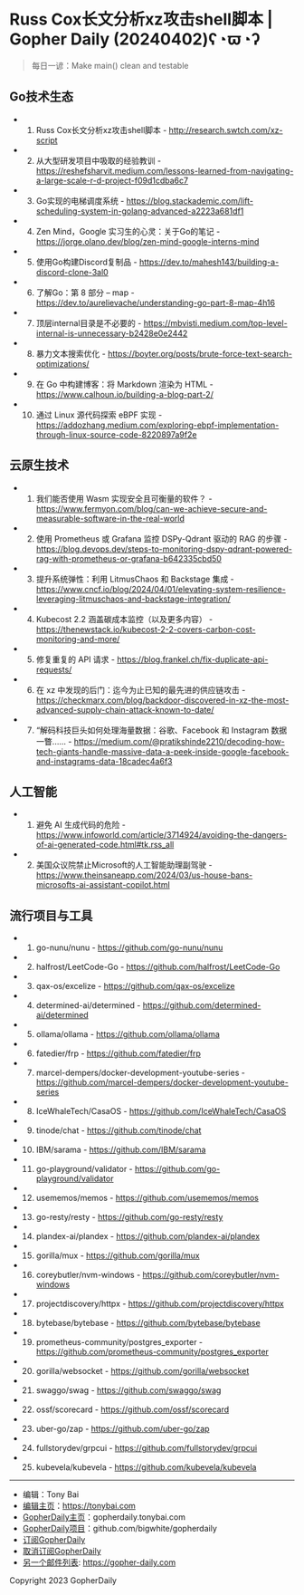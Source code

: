 # Russ Cox长文分析xz攻击shell脚本 | Gopher Daily (20240402)ʕ◔ϖ◔ʔ

>每日一谚：Make main() clean and testable

## Go技术生态


- 1. Russ Cox长文分析xz攻击shell脚本 - http://research.swtch.com/xz-script

- 2. 从大型研发项目中吸取的经验教训 - https://reshefsharvit.medium.com/lessons-learned-from-navigating-a-large-scale-r-d-project-f09d1cdba6c7

- 3. Go实现的电梯调度系统 - https://blog.stackademic.com/lift-scheduling-system-in-golang-advanced-a2223a681df1

- 4. Zen Mind，Google 实习生的心灵：关于Go的笔记 - https://jorge.olano.dev/blog/zen-mind-google-interns-mind

- 5. 使用Go构建Discord复制品 - https://dev.to/mahesh143/building-a-discord-clone-3al0

- 6. 了解Go：第 8 部分 – map - https://dev.to/aurelievache/understanding-go-part-8-map-4h16

- 7. 顶层internal目录是不必要的 - https://mbvisti.medium.com/top-level-internal-is-unnecessary-b2428e0e2442

- 8. 暴力文本搜索优化 - https://boyter.org/posts/brute-force-text-search-optimizations/

- 9. 在 Go 中构建博客：将 Markdown 渲染为 HTML - https://www.calhoun.io/building-a-blog-part-2/

- 10. 通过 Linux 源代码探索 eBPF 实现 - https://addozhang.medium.com/exploring-ebpf-implementation-through-linux-source-code-8220897a9f2e


## 云原生技术


- 1. 我们能否使用 Wasm 实现安全且可衡量的软件？ - https://www.fermyon.com/blog/can-we-achieve-secure-and-measurable-software-in-the-real-world

- 2. 使用 Prometheus 或 Grafana 监控 DSPy-Qdrant 驱动的 RAG 的步骤 - https://blog.devops.dev/steps-to-monitoring-dspy-qdrant-powered-rag-with-prometheus-or-grafana-b642335cbd50

- 3. 提升系统弹性：利用 LitmusChaos 和 Backstage 集成 - https://www.cncf.io/blog/2024/04/01/elevating-system-resilience-leveraging-litmuschaos-and-backstage-integration/

- 4. Kubecost 2.2 涵盖碳成本监控（以及更多内容） - https://thenewstack.io/kubecost-2-2-covers-carbon-cost-monitoring-and-more/

- 5. 修复重复的 API 请求 - https://blog.frankel.ch/fix-duplicate-api-requests/

- 6. 在 xz 中发现的后门：迄今为止已知的最先进的供应链攻击 - https://checkmarx.com/blog/backdoor-discovered-in-xz-the-most-advanced-supply-chain-attack-known-to-date/

- 7. “解码科技巨头如何处理海量数据：谷歌、Facebook 和 Instagram 数据一瞥...... - https://medium.com/@pratikshinde2210/decoding-how-tech-giants-handle-massive-data-a-peek-inside-google-facebook-and-instagrams-data-18cadec4a6f3


## 人工智能


- 1. 避免 AI 生成代码的危险 - https://www.infoworld.com/article/3714924/avoiding-the-dangers-of-ai-generated-code.html#tk.rss_all

- 2. 美国众议院禁止Microsoft的人工智能助理副驾驶 - https://www.theinsaneapp.com/2024/03/us-house-bans-microsofts-ai-assistant-copilot.html


## 流行项目与工具


- 1. go-nunu/nunu - https://github.com/go-nunu/nunu

- 2. halfrost/LeetCode-Go - https://github.com/halfrost/LeetCode-Go

- 3. qax-os/excelize - https://github.com/qax-os/excelize

- 4. determined-ai/determined - https://github.com/determined-ai/determined

- 5. ollama/ollama - https://github.com/ollama/ollama

- 6. fatedier/frp - https://github.com/fatedier/frp

- 7. marcel-dempers/docker-development-youtube-series - https://github.com/marcel-dempers/docker-development-youtube-series

- 8. IceWhaleTech/CasaOS - https://github.com/IceWhaleTech/CasaOS

- 9. tinode/chat - https://github.com/tinode/chat

- 10. IBM/sarama - https://github.com/IBM/sarama

- 11. go-playground/validator - https://github.com/go-playground/validator

- 12. usememos/memos - https://github.com/usememos/memos

- 13. go-resty/resty - https://github.com/go-resty/resty

- 14. plandex-ai/plandex - https://github.com/plandex-ai/plandex

- 15. gorilla/mux - https://github.com/gorilla/mux

- 16. coreybutler/nvm-windows - https://github.com/coreybutler/nvm-windows

- 17. projectdiscovery/httpx - https://github.com/projectdiscovery/httpx

- 18. bytebase/bytebase - https://github.com/bytebase/bytebase

- 19. prometheus-community/postgres_exporter - https://github.com/prometheus-community/postgres_exporter

- 20. gorilla/websocket - https://github.com/gorilla/websocket

- 21. swaggo/swag - https://github.com/swaggo/swag

- 22. ossf/scorecard - https://github.com/ossf/scorecard

- 23. uber-go/zap - https://github.com/uber-go/zap

- 24. fullstorydev/grpcui - https://github.com/fullstorydev/grpcui

- 25. kubevela/kubevela - https://github.com/kubevela/kubevela


----

- 编辑：Tony Bai
- [编辑主页](https://tonybai.com)：https://tonybai.com
- [GopherDaily主页](https://gopherdaily.tonybai.com)：gopherdaily.tonybai.com
- [GopherDaily项目](https://github.com/bigwhite/gopherdaily)：github.com/bigwhite/gopherdaily
- [订阅GopherDaily](https://gopherdaily.tonybai.com/subscribe)
- [取消订阅GopherDaily](https://gopherdaily.tonybai.com/unsubscribe)
- [另一个邮件列表](https://gopher-daily.com): https://gopher-daily.com

Copyright 2023 GopherDaily
